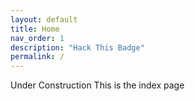 ```yaml
---
layout: default
title: Home
nav_order: 1
description: "Hack This Badge"
permalink: /
---
```


Under Construction
This is the index page